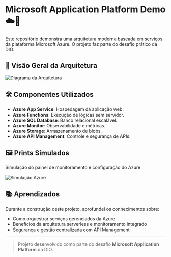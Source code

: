 
# Microsoft Application Platform Demo ☁️🚀

Este repositório demonstra uma arquitetura moderna baseada em serviços da plataforma Microsoft Azure. O projeto faz parte do desafio prático da DIO.

## 🧭 Visão Geral da Arquitetura

![Diagrama da Arquitetura](diagramas/arquitetura-microsoft-platform.png)

## 🛠️ Componentes Utilizados

- **Azure App Service**: Hospedagem da aplicação web.
- **Azure Functions**: Execução de lógicas sem servidor.
- **Azure SQL Database**: Banco relacional escalável.
- **Azure Monitor**: Observabilidade e métricas.
- **Azure Storage**: Armazenamento de blobs.
- **Azure API Management**: Controle e segurança de APIs.

## 🖼️ Prints Simulados

Simulação do painel de monitoramento e configuração do Azure.

![Simulação Azure](imagens/simulacao-microsoft-platform.png)

## 📚 Aprendizados

Durante a construção deste projeto, aprofundei os conhecimentos sobre:
- Como orquestrar serviços gerenciados da Azure
- Benefícios da arquitetura serverless e monitoramento integrado
- Segurança e gestão centralizada com API Management

---

> Projeto desenvolvido como parte do desafio **Microsoft Application Platform** da DIO.
